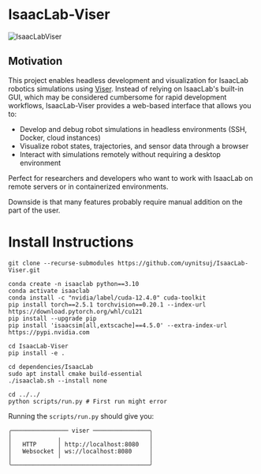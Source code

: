 # IsaacLab-Viser

![IsaacLabViser](media/IsaacLabViser.gif)

## Motivation

This project enables headless development and visualization for IsaacLab robotics simulations using [Viser](https://viser.studio/). Instead of relying on IsaacLab's built-in GUI, which may be considered cumbersome for rapid development workflows, IsaacLab-Viser provides a web-based interface that allows you to:

- Develop and debug robot simulations in headless environments (SSH, Docker, cloud instances)
- Visualize robot states, trajectories, and sensor data through a browser
- Interact with simulations remotely without requiring a desktop environment

Perfect for researchers and developers who want to work with IsaacLab on remote servers or in containerized environments.

Downside is that many features probably require manual addition on the part of the user.

# Install Instructions
```
git clone --recurse-submodules https://github.com/uynitsuj/IsaacLab-Viser.git

conda create -n isaaclab python==3.10
conda activate isaaclab
conda install -c "nvidia/label/cuda-12.4.0" cuda-toolkit
pip install torch==2.5.1 torchvision==0.20.1 --index-url https://download.pytorch.org/whl/cu121
pip install --upgrade pip
pip install 'isaacsim[all,extscache]==4.5.0' --extra-index-url https://pypi.nvidia.com

cd IsaacLab-Viser
pip install -e .

cd dependencies/IsaacLab
sudo apt install cmake build-essential
./isaaclab.sh --install none

cd ../../
python scripts/run.py # First run might error

```

Running the `scripts/run.py` should give you:

```
╭──────────────── viser ────────────────╮
│             ╷                         │
│   HTTP      │ http://localhost:8080   │
│   Websocket │ ws://localhost:8080     │
│             ╵                         │
╰───────────────────────────────────────╯

```
